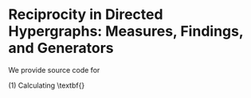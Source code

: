 # Reciprocity in Directed Hypergraphs: Measures, Findings, and Generators

We provide source code for 

(1) Calculating \textbf{}
